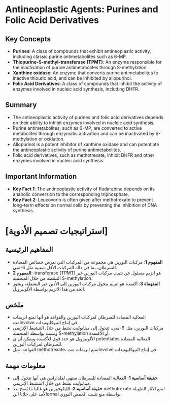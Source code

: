 # Antineoplastic Agents: Purines and Folic Acid Derivatives

## Key Concepts

* **Purines**: A class of compounds that exhibit antineoplastic activity, including classic purine antimetabolites such as 6-MP.
* **Thiopurine-S-methyl-transferase (TPMT)**: An enzyme responsible for the inactivation of purine antimetabolites through S-methylation.
* **Xanthine oxidase**: An enzyme that converts purine antimetabolites to inactive thiouric acid, and can be inhibited by allopurinol.
* **Folic Acid Derivatives**: A class of compounds that inhibit the activity of enzymes involved in nucleic acid synthesis, including DHFR.

## Summary

* The antineoplastic activity of purines and folic acid derivatives depends on their ability to inhibit enzymes involved in nucleic acid synthesis.
* Purine antimetabolites, such as 6-MP, are converted to active metabolites through enzymatic activation and can be inactivated by S-methylation or oxidation.
* Allopurinol is a potent inhibitor of xanthine oxidase and can potentiate the antineoplastic activity of purine antimetabolites.
* Folic acid derivatives, such as methotrexate, inhibit DHFR and other enzymes involved in nucleic acid synthesis.

## Important Information

* **Key Fact 1**: The antineoplastic activity of fludarabine depends on its anabolic conversion to the corresponding triphosphate.
* **Key Fact 2**: Leucovorin is often given after methotrexate to prevent long-term effects on normal cells by preventing the inhibition of DNA synthesis.

# [استراتيجيات تصميم الأدوية]
## المفاهيم الرئيسية
* **المفهوم 1**: مركبات البورين هي مجموعة من المركبات التي تعرض خصائص المضادة للسرطان، بما في ذلك المركبات الأقل شعبية مثل 6-مبي.
* **المفهوم 2**:-transferase (TPMT) هو انزيم مسئول عن تثبيت مركبات البورين غير النشطة من خلال المتحملة S-methylation.
* **المفهماة 3**: أكسدة هو انزيم يتحول مركبات البورين إلى الأدين غير النشطة، ويجوز الحد من هذا الانزيم بواسطة الألوبيرويل.

## ملخص
* الفعالية المضادة للسرطان لمركبات البورين والقواعد هو أنها تمنع انزيمات متInvolve في إنتاج النيوكليوتيدات.
* مركبات البورين، مثل 6-مبي، تتحول إلى ميتابوليت نشط من خلال التنشيط الإنزيمي وتتثبت بواسطة المتحملة S-methylation أو الأكسدة.
* الألوبيرويل هو حدد قوي للأكسدة ويمكن أن ي potentiates الفعالية المضادة للسرطان لمركبات البورين.
* القواعد، مثل méthotrexate، تمنع انزيمات متInvolve في إنتاج النيوكليوتيدات.

## معلومات مهمة
* **حقيقة أساسية 1**: الفعالية المضادة للسرطان منتهي لفلدارابين هي أنها تتحول إلى ميتابوليت نشط من خلال التنشيط الإنزيمي.
* **حقيقة أساسية 2**: الليكوفورين هو غالبا ما يُمنح بعد méthotrexate لمنع الآثار الطويلة الأمد على خلايا النormal بواسطة منع تثبيت الحمض النووي.